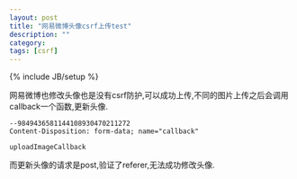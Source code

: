 ```yaml
---
layout: post
title: "网易微博头像csrf上传test"
description: ""
category: 
tags: [csrf]
---
```

{% include JB/setup %}

网易微博也修改头像也是没有csrf防护,可以成功上传,不同的图片上传之后会调用callback一个函数,更新头像.


	--9849436581144108930470211272
	Content-Disposition: form-data; name="callback"

	uploadImageCallback
	

而更新头像的请求是post,验证了referer,无法成功修改头像.

